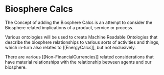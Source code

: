 # Biosphere Calcs

The Concept of adding the Biosphere Calcs is an attempt to consider the Biosphere related implications of a product, service or process. 

Various ontologies will be used to create Machine Readable Ontologies that describe the biosphere relationships to various sorts of activities and things, which in-turn also relates to [[EnergyCalcs]], but not exclusively. 

There are various [[Non-FinancialCurrencies]] related considerations that have material relationships with the relationship between agents and our biosphere.  

